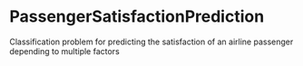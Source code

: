 # PassengerSatisfactionPrediction
Classification problem for predicting the satisfaction of an airline passenger depending to multiple factors
